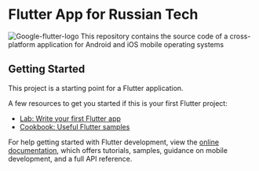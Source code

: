 # Flutter App for Russian Tech
![Google-flutter-logo](https://github.com/RussianTech-IT/Flutter/assets/107361187/7008abdf-782f-4e72-b0cb-cf2757b1ab53)
This repository contains the source code of a cross-platform application for Android and iOS mobile operating systems

## Getting Started

This project is a starting point for a Flutter application.

A few resources to get you started if this is your first Flutter project:

- [Lab: Write your first Flutter app](https://docs.flutter.dev/get-started/codelab)
- [Cookbook: Useful Flutter samples](https://docs.flutter.dev/cookbook)

For help getting started with Flutter development, view the
[online documentation](https://docs.flutter.dev/), which offers tutorials,
samples, guidance on mobile development, and a full API reference.
